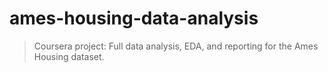 # ames-housing-data-analysis
> Coursera project: Full data analysis, EDA, and reporting for the Ames Housing dataset.
